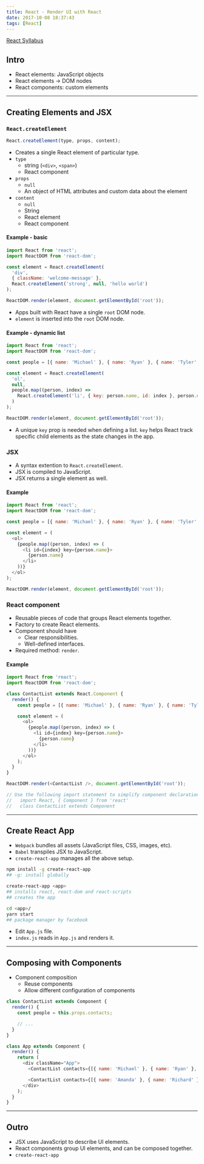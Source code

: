 ```yaml
---
title: React - Render UI with React
date: 2017-10-08 18:37:43
tags: [React]
---
```


[React Syllabus](./2017-10-07-react-syllabus)

## Intro

- React elements: JavaScript objects
- React elements -> DOM nodes
- React components: custom elements

---

## Creating Elements and JSX

### `React.createElement`

```js
React.createElement(type, props, content);
```

- Creates a single React element of particular type.
- `type`
  - string (`<div>`, `<span>`)
  - React component
- `props`
  - `null`
  - An object of HTML attributes and custom data about the element
- `content`
  - `null`
  - String
  - React element
  - React component

#### Example - basic

```js
import React from 'react';
import ReactDOM from 'react-dom';

const element = React.createElement(
  'div',
  { className: 'welcome-message' },
  React.createElement('strong', null, 'hello world')
);

ReactDOM.render(element, document.getElementById('root'));
```

- Apps built with React have a single `root` DOM node.
- `element` is inserted into the `root` DOM node.

#### Example - dynamic list

```js
import React from 'react';
import ReactDOM from 'react-dom';

const people = [{ name: 'Michael' }, { name: 'Ryan' }, { name: 'Tyler' }];

const element = React.createElement(
  'ol',
  null,
  people.map((person, index) =>
    React.createElement('li', { key: person.name, id: index }, person.name)
  )
);

ReactDOM.render(element, document.getElementById('root'));
```

- A unique `key` prop is needed when defining a list. `key` helps React track specific child elements as the state changes in the app.

### JSX

- A syntax extention to `React.createElement`.
- JSX is compiled to JavaScript.
- JSX returns a single element as well.

#### Example

```js
import React from 'react';
import ReactDOM from 'react-dom';

const people = [{ name: 'Michael' }, { name: 'Ryan' }, { name: 'Tyler' }];

const element = (
  <ol>
    {people.map((person, index) => (
      <li id={index} key={person.name}>
        {person.name}
      </li>
    ))}
  </ol>
);

ReactDOM.render(element, document.getElementById('root'));
```

### React component

- Reusable pieces of code that groups React elements together.
- Factory to create React elements.
- Component should have
  - Clear responsibilities.
  - Well-defined interfaces.
- Required method: `render`.

#### Example

```js
import React from 'react';
import ReactDOM from 'react-dom';

class ContactList extends React.Component {
  render() {
    const people = [{ name: 'Michael' }, { name: 'Ryan' }, { name: 'Tyler' }];

    const element = (
      <ol>
        {people.map((person, index) => (
          <li id={index} key={person.name}>
            {person.name}
          </li>
        ))}
      </ol>
    );
  }
}

ReactDOM.render(<ContactList />, document.getElementById('root'));

// Use the following import statement to simplify component declaration:
//   import React, { Component } from 'react'
//   class ContactList extends Component
```

---

## Create React App

- `Webpack` bundles all assets (JavaScript files, CSS, images, etc).
- `Babel` transpiles JSX to JavaScript.
- `create-react-app` manages all the above setup.

```sh
npm install -g create-react-app
## -g: install globally

create-react-app <app>
## installs react, react-dom and react-scripts
## creates the app

cd <app>/
yarn start
## package manager by facebook
```

- Edit `App.js` file.
- `index.js` reads in `App.js` and renders it.

---

## Composing with Components

- Component composition
  - Reuse components
  - Allow different configuration of components

```js
class ContactList extends Component {
  render() {
    const people = this.props.contacts;

    // ...
  }
}

class App extends Component {
  render() {
    return (
      <div className="App">
        <ContactList contacts={[{ name: 'Michael' }, { name: 'Ryan' }, { name: 'Tyler' }]} />

        <ContactList contacts={[{ name: 'Amanda' }, { name: 'Richard' }, { name: 'Geoff' }]} />
      </div>
    );
  }
}
```

---

## Outro

- JSX uses JavaScript to describe UI elements.
- React components group UI elements, and can be composed together.
- `create-react-app`
